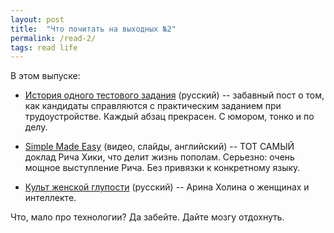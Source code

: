 ```yaml
---
layout: post
title:  "Что почитать на выходных №2"
permalink: /read-2/
tags: read life
---
```


В этом выпуске:

- [История одного тестового задания][url1] (русский) -- забавный пост о том, как
  кандидаты справляются с практическим заданием при трудоустройстве. Каждый
  абзац прекрасен. С юмором, тонко и по делу.

- [Simple Made Easy][url2] (видео, слайды, английский) -- ТОТ САМЫЙ доклад Рича Хики,
  что делит жизнь пополам. Серьезно: очень мощное выступление Рича. Без привязки
  к конкретному языку.

- [Культ женской глупости][url3] (русский) -- Арина Холина о женщинах и
  интеллекте.

Что, мало про технологии? Да забейте. Дайте мозгу отдохнуть.

[url1]:https://habrahabr.ru/company/ecwid/blog/315228/
[url2]:https://www.infoq.com/presentations/Simple-Made-Easy
[url3]:https://snob.ru/selected/entry/113169
